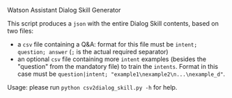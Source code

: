 Watson Assistant Dialog Skill Generator

This script produces a `json` with the entire Dialog Skill contents, based on two files:
- a `csv` file containing a Q&A: format for this file must be `intent; question; answer` (`;` is the actual required separator)
- an optional `csv` file containing more `intent` examples (besides the "question" from the mandatory file) to train the `intents`. Format in this case must be `question|intent; "example1\nexample2\n...\nexample_d"`.

Usage: please run `python csv2dialog_skill.py -h` for help.
